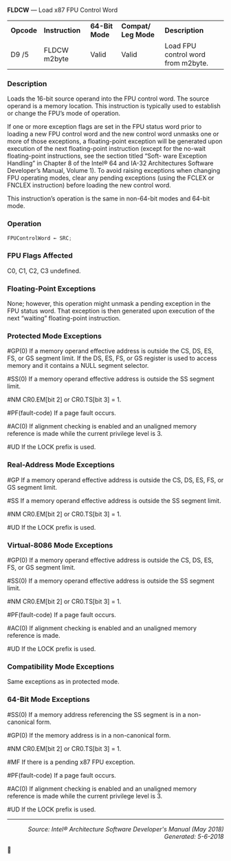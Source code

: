 <b>FLDCW</b> — Load x87 FPU Control Word
<table>
	<tr>
		<td><b>Opcode</b></td>
		<td><b>Instruction</b></td>
		<td><b>64-Bit Mode</b></td>
		<td><b>Compat/ Leg Mode</b></td>
		<td><b>Description</b></td>
	</tr>
	<tr>
		<td>D9 /5</td>
		<td>FLDCW m2byte</td>
		<td>Valid</td>
		<td>Valid</td>
		<td>Load FPU control word from m2byte.</td>
	</tr>
</table>


### Description
Loads the 16-bit source operand into the FPU control word. The source operand is a memory location. This instruction
 is typically used to establish or change the FPU’s mode of operation.

If one or more exception flags are set in the FPU status word prior to loading a new FPU control word and the new
control word unmasks one or more of those exceptions, a floating-point exception will be generated upon execution
of the next floating-point instruction (except for the no-wait floating-point instructions, see the section titled “Soft-
ware Exception Handling” in Chapter 8 of the Intel® 64 and IA-32 Architectures Software Developer’s Manual,
Volume 1). To avoid raising exceptions when changing FPU operating modes, clear any pending exceptions (using
the FCLEX or FNCLEX instruction) before loading the new control word.

This instruction’s operation is the same in non-64-bit modes and 64-bit mode.

### Operation

```java
FPUControlWord ← SRC;
```
### FPU Flags Affected

C0, C1, C2, C3 undefined.

### Floating-Point Exceptions

None; however, this operation might unmask a pending exception in the FPU status word. That exception is then
generated upon execution of the next “waiting” floating-point instruction.

### Protected Mode Exceptions

<p>#GP(0)
If a memory operand effective address is outside the CS, DS, ES, FS, or GS segment limit.
If the DS, ES, FS, or GS register is used to access memory and it contains a NULL segment
selector.
<p>#SS(0)
If a memory operand effective address is outside the SS segment limit.
<p>#NM
CR0.EM[bit 2] or CR0.TS[bit 3] = 1.
<p>#PF(fault-code)
If a page fault occurs.
<p>#AC(0)
If alignment checking is enabled and an unaligned memory reference is made while the
current privilege level is 3.
<p>#UD
If the LOCK prefix is used.

### Real-Address Mode Exceptions

<p>#GP
If a memory operand effective address is outside the CS, DS, ES, FS, or GS segment limit.
<p>#SS
If a memory operand effective address is outside the SS segment limit.
<p>#NM
CR0.EM[bit 2] or CR0.TS[bit 3] = 1.
<p>#UD
If the LOCK prefix is used.

### Virtual-8086 Mode Exceptions
<p>#GP(0)
If a memory operand effective address is outside the CS, DS, ES, FS, or GS segment limit.
<p>#SS(0)
If a memory operand effective address is outside the SS segment limit.
<p>#NM
CR0.EM[bit 2] or CR0.TS[bit 3] = 1.
<p>#PF(fault-code)
If a page fault occurs.
<p>#AC(0)
If alignment checking is enabled and an unaligned memory reference is made.
<p>#UD
If the LOCK prefix is used.

### Compatibility Mode Exceptions

Same exceptions as in protected mode.

### 64-Bit Mode Exceptions

<p>#SS(0)
If a memory address referencing the SS segment is in a non-canonical form.
<p>#GP(0)
If the memory address is in a non-canonical form.
<p>#NM
CR0.EM[bit 2] or CR0.TS[bit 3] = 1.
<p>#MF
If there is a pending x87 FPU exception.
<p>#PF(fault-code)
If a page fault occurs.
<p>#AC(0)
If alignment checking is enabled and an unaligned memory reference is made while the
current privilege level is 3.
<p>#UD
If the LOCK prefix is used.

 --- 
<p align="right"><i>Source: Intel® Architecture Software Developer's Manual (May 2018)<br>Generated: 5-6-2018</i></p>
